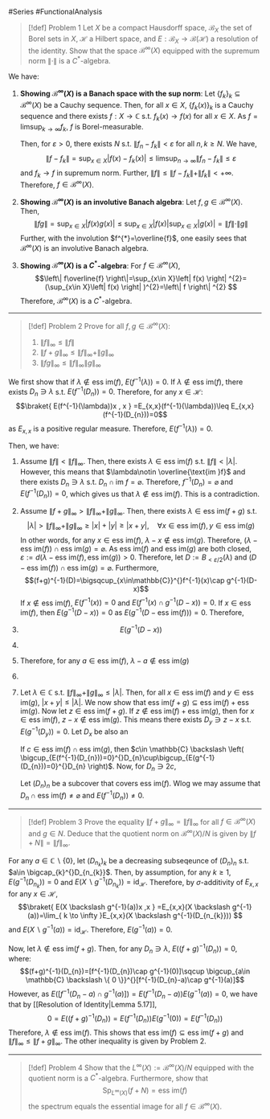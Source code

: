 #Series #FunctionalAnalysis 
> [!def] Problem 1
> Let $X$ be a compact Hausdorff space, $\mathcal{B}_{X}$ the set of Borel sets in $X$, $\mathcal{H}$ a Hilbert space, and $E:\mathcal{B}_{X}\to \mathcal{B}(\mathcal{H})$ a resolution of the identity.
> Show that the space $\mathcal{B}^\infty(X)$ equipped with the supremum norm $\|\cdot\|$ is a $C^{*}$-algebra.

We have:
1. **Showing $\mathcal{B}^\infty(X)$ is a Banach space with the sup norm**:
	Let $\{ f_{k} \}_{k}\subseteq \mathcal{B}^\infty(X)$ be a Cauchy sequence. Then, for all $x\in X$, $\{ f_{k}(x) \}_{k}$ is a Cauchy sequence and there exists $f:X\to \mathbb{C}$ s.t. $f_{k}(x)\to f(x)$ for all $x\in X$. As $f=\limsup_{ k \to \infty }f_{k}$, $f$ is Borel-measurable. 
	
	Then, for $\varepsilon>0$, there exists $N$ s.t. $\left\| f_{n}-f_{k} \right\|<\varepsilon$ for all $n,k\geq N$. We have, $$\left\| f-f_{k} \right\| =\sup_{x\in X}\left|f(x)-f_{k}(x)  \right|\leq \limsup_{ n \to \infty } \left\| f_{n}-f_{k} \right\| \leq \varepsilon $$and $f_{k}\to f$ in supremum norm. Further, $\|f\|\leq\|f-f_{k}\|+\|f_{k}\|<+\infty$. Therefore, $f\in \mathcal{B}^\infty(X)$.
2. **Showing $\mathcal{B}^\infty(X)$ is an involutive Banach algebra**:
	Let $f,g\in \mathcal{B}^\infty(X)$. Then, $$\left\| fg \right\| =\sup_{x\in X}\left| f(x)g(x) \right| \leq \sup_{x\in X}\left| f(x) \right| \sup_{x\in X}\left| g(x) \right|=\|f\|\cdot \|g\| $$Further, with the involution $f^{*}=\overline{f}$, one easily sees that $\mathcal{B}^\infty(X)$ is an involutive Banach algebra.
3. **Showing $\mathcal{B}^\infty(X)$ is a $C^{*}$-algebra**:
	For $f\in\mathcal{B}^\infty(X)$,$$\left\| f\overline{f} \right\|=\sup_{x\in X}\left| f(x) \right| ^{2}=(\sup_{x\in X}\left| f(x) \right| )^{2}=\left\| f \right\| ^{2} $$
 	Therefore, $\mathcal{B}^\infty(X)$ is a $C^{*}$-algebra.
---
> [!def] Problem 2
> Prove for all $f,g\in \mathcal{B}^\infty(X)$:
> 1. $\|f\|_{\infty}\leq\|f\|$
> 2. $\|f+g\|_{\infty}\leq\|f\|_{\infty}+\|g\|_{\infty}$
> 3. $\|fg\|_{\infty}\leq\|f\|_{\infty}\|g\|_{\infty}$

We first show that if $\lambda\notin \text{ess im}(f)$, $E(f^{-1}(\lambda))=0$. If $\lambda\notin \text{ess im}(f)$, there exists $D_{n}\ni \lambda$ s.t. $E(f^{-1}(D_{n}))=0$. Therefore, for any $x\in \mathcal{H}$:$$\braket{ E(f^{-1}(\lambda))x , x } =E_{x,x}(f^{-1}(\lambda))\leq E_{x,x}(f^{-1}(D_{n}))=0$$ as $E_{x,x}$ is a positive regular measure. Therefore, $E(f^{-1}(\lambda))=0$. 

Then, we have:
1. Assume $\|f\|<\|f\|_{\infty}$. Then, there exists $\lambda\in \text{ess im}(f)$ s.t. $\|f\|<\left| \lambda \right|$. However, this means that $\lambda\notin \overline{\text{im }f}$ and there exists $D_{n}\ni \lambda$ s.t. $D_{n}\cap \text{im }f=\varnothing$. Therefore, $f^{-1}(D_{n})=\varnothing$ and $E(f^{-1}(D_{n}))=0$, which gives us that $\lambda\notin \text{ess im}(f)$. This is a contradiction.
2. Assume $\|f+g\|_{\infty}>\|f\|_{\infty}+\|g\|_{\infty}$. Then, there exists $\lambda\in \text{ess im}(f+g)$ s.t. $$\left| \lambda \right|>\|f\|_{\infty}+\|g\|_{\infty}\geq \left| x \right| +\left| y \right|\geq \left| x+y \right| ,\quad \forall x\in \text{ess im}(f),y\in \text{ess im}(g) $$In other words, for any $x\in \text{ess im}(f)$, $\lambda-x\notin \text{ess im}(g)$. Therefore, $(\lambda-\text{ess im}(f))\cap \text{ess im}(g)=\varnothing$. As $\text{ess im}(f)$ and $\text{ess im}(g)$ are both closed, $\varepsilon:=d(\lambda-\text{ess im}(f),\text{ess im}(g))>0$. Therefore, let $D:=B_{<\varepsilon / 2}(\lambda)$ and $(D-\text{ess im}(f))\cap \text{ess im}(g)=\varnothing$. Furthermore, $$(f+g)^{-1}(D)=\bigsqcup_{x\in\mathbb{C}}^{}f^{-1}(x)\cap g^{-1}(D-x)$$If $x\notin \text{ess im}(f)$, $E(f^{-1}(x))=0$ and $E(f^{-1}(x)\cap g^{-1}(D - x))=0$. If $x \in \text{ess im}(f)$, then $E(g^{-1}(D-x))=0$ as $E(g^{-1}(D-\text{ess im}(f)))=0$. Therefore, 
3. $$E(g^{-1}(D-x))$$
4. 
5. Therefore, for any $a\in \text{ess im}(f)$, $\lambda-a\notin \text{ess im}(g)$
6. 
7. Let $\lambda\in \mathbb{C}$ s.t. $\|f\|_{\infty}+\|g\|_{\infty}\leq \left| \lambda \right|$. Then, for all $x\in \text{ess im}(f)$ and $y\in \text{ess im}(g)$, $\left| x +y \right|\leq \left| \lambda \right|$. We now show that $\text{ess im}(f+g)\subseteq \text{ess im}(f)+\text{ess im}(g)$. Now let $z\in \text{ess im}(f+g)$. If $z\notin \text{ess im}(f)+\text{ess im}(g)$, then for $x \in \text{ess im}(f)$, $z-x\notin \text{ess im}(g)$. This means there exists $D_{y}\ni z-x$ s.t. $E(g^{-1}(D_{y}))=0$. Let $D_{x}$ be also an 
   
	If $c\in \text{ess im}(f)\cap \text{ess im}(g)$, then $c\in \mathbb{C} \backslash \left( \bigcup_{E(f^{-1}(D_{n}))=0}^{}D_{n}\cup\bigcup_{E(g^{-1}(D_{n}))=0}^{}D_{n} \right)$. Now, for $D_{n}\ni 2c$, 

	Let $(D_{n})_{n}$ be a subcover that covers $\text{ess im}(f)$. Wlog we may assume that $D_{n}\cap \text{ess im}(f)\neq \varnothing$ and $E(f^{-1}(D_{n}))\neq 0$. 
---
> [!def] Problem 3
> Prove the equality $\|f+g\|_{\infty}=\|f\|_{\infty}$ for all $f\in \mathcal{B}^\infty(X)$ and $g\in N$. Deduce that the quotient norm on $\mathcal{B}^\infty(X) / N$ is given by $\|f+N\|=\|f\|_{\infty}$.

For any $a\in \mathbb{C} \backslash \{ 0 \}$, let $(D_{n_{k}})_{k}$ be a decreasing subseqeunce of $(D_{n})_{n}$ s.t. $a\in \bigcap_{k}^{}D_{n_{k}}$. Then, by assumption, for any $k\geq 1$, $E(g^{-1}(D_{n_{k}}))=0$ and $E(X \backslash g^{-1}( D_{n_{k}}))=\text{id}_{\mathcal{H}}$. Therefore, by $\sigma$-additivity of $E_{x,x}$ for any $x\in \mathcal{H}$, $$\braket{ E(X \backslash g^{-1}(a))x ,x  } =E_{x,x}(X \backslash g^{-1}(a))=\lim_{ k \to \infty }E_{x,x}(X \backslash g^{-1}(D_{n_{k}})) $$and $E(X \backslash g^{-1}(a))=\text{id}_{\mathcal{H}}$. Therefore, $E(g^{-1}(a))=0$. 

Now, let $\lambda\notin \text{ess im}(f+g)$. Then, for any $D_{n}\ni \lambda$, $E((f+g)^{-1}(D_{n}))=0$, where: $$(f+g)^{-1}(D_{n})=[f^{-1}(D_{n})\cap g^{-1}(0)]\sqcup \bigcup_{a\in \mathbb{C} \backslash \{ 0 \}}^{}[f^{-1}(D_{n}-a)\cap g^{-1}(a)]$$However, as $E([f^{-1}(D_{n}-a)\cap g^{-1}(a)])=E(f^{-1}(D_{n}-a))E(g^{-1}(a))=0$, we have that by [[Resolution of Identity|Lemma 5.17]], $$0=E((f+g)^{-1}(D_{n}))=E(f^{-1}(D_{n}))E(g^{-1}(0))=E(f^{-1}(D_{n}))$$Therefore, $\lambda\notin \text{ess im}(f)$. This shows that $\text{ess im}(f)\subseteq\text{ess im}(f+g)$ and $\|f\|_{\infty}\leq\|f+g\|_{\infty}$. The other inequality is given by Problem 2. 



---
> [!def] Problem 4
> Show that the $L^\infty(X):=\mathcal{B}^\infty(X) / N$ equipped with the quotient norm is a $C^{*}$-algebra. Furthermore, show that $$\text{Sp}_{L^\infty(X)}(f+N)=\text{ess im}(f)$$the spectrum equals the essential image for all $f\in \mathcal{B}^\infty(X)$.


